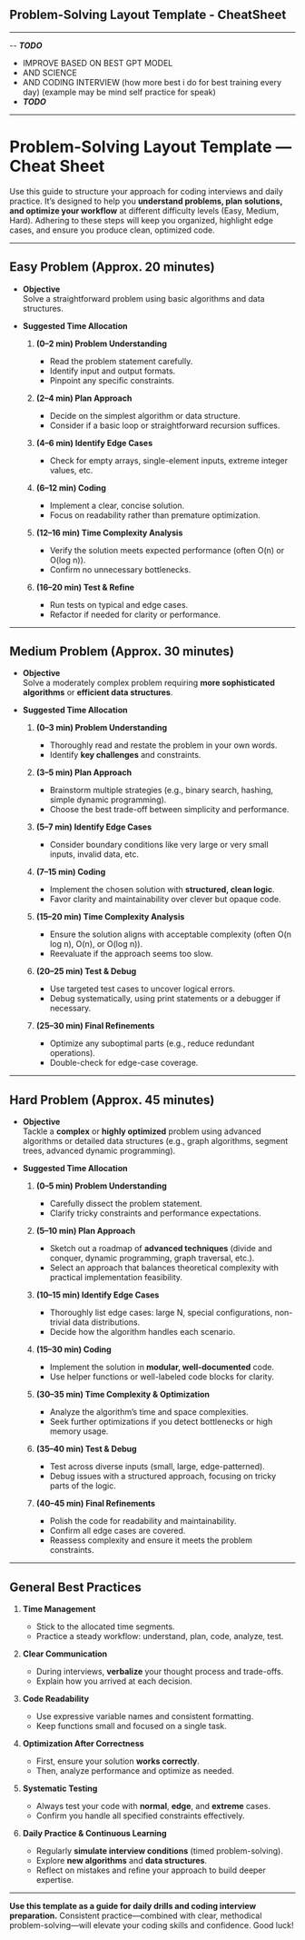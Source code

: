 ## Problem-Solving Layout Template - CheatSheet

---
-- ***TODO*** 
- IMPROVE BASED ON BEST GPT MODEL
- AND SCIENCE 
- AND CODING INTERVIEW (how more best i do for best training every day) (example may be mind self practice for speak)
- ***TODO***
---

# Problem-Solving Layout Template — Cheat Sheet

Use this guide to structure your approach for coding interviews and daily practice. It’s designed to help you **understand problems, plan solutions, and optimize your workflow** at different difficulty levels (Easy, Medium, Hard). Adhering to these steps will keep you organized, highlight edge cases, and ensure you produce clean, optimized code.

---

## **Easy Problem (Approx. 20 minutes)**

- **Objective**  
  Solve a straightforward problem using basic algorithms and data structures.

- **Suggested Time Allocation**
    1. **(0–2 min) Problem Understanding**
        - Read the problem statement carefully.
        - Identify input and output formats.
        - Pinpoint any specific constraints.

    2. **(2–4 min) Plan Approach**
        - Decide on the simplest algorithm or data structure.
        - Consider if a basic loop or straightforward recursion suffices.

    3. **(4–6 min) Identify Edge Cases**
        - Check for empty arrays, single-element inputs, extreme integer values, etc.

    4. **(6–12 min) Coding**
        - Implement a clear, concise solution.
        - Focus on readability rather than premature optimization.

    5. **(12–16 min) Time Complexity Analysis**
        - Verify the solution meets expected performance (often O(n) or O(log n)).
        - Confirm no unnecessary bottlenecks.

    6. **(16–20 min) Test & Refine**
        - Run tests on typical and edge cases.
        - Refactor if needed for clarity or performance.

---

## **Medium Problem (Approx. 30 minutes)**

- **Objective**  
  Solve a moderately complex problem requiring **more sophisticated algorithms** or **efficient data structures**.

- **Suggested Time Allocation**
    1. **(0–3 min) Problem Understanding**
        - Thoroughly read and restate the problem in your own words.
        - Identify **key challenges** and constraints.

    2. **(3–5 min) Plan Approach**
        - Brainstorm multiple strategies (e.g., binary search, hashing, simple dynamic programming).
        - Choose the best trade-off between simplicity and performance.

    3. **(5–7 min) Identify Edge Cases**
        - Consider boundary conditions like very large or very small inputs, invalid data, etc.

    4. **(7–15 min) Coding**
        - Implement the chosen solution with **structured, clean logic**.
        - Favor clarity and maintainability over clever but opaque code.

    5. **(15–20 min) Time Complexity Analysis**
        - Ensure the solution aligns with acceptable complexity (often O(n log n), O(n), or O(log n)).
        - Reevaluate if the approach seems too slow.

    6. **(20–25 min) Test & Debug**
        - Use targeted test cases to uncover logical errors.
        - Debug systematically, using print statements or a debugger if necessary.

    7. **(25–30 min) Final Refinements**
        - Optimize any suboptimal parts (e.g., reduce redundant operations).
        - Double-check for edge-case coverage.

---

## **Hard Problem (Approx. 45 minutes)**

- **Objective**  
  Tackle a **complex** or **highly optimized** problem using advanced algorithms or detailed data structures (e.g., graph algorithms, segment trees, advanced dynamic programming).

- **Suggested Time Allocation**
    1. **(0–5 min) Problem Understanding**
        - Carefully dissect the problem statement.
        - Clarify tricky constraints and performance expectations.

    2. **(5–10 min) Plan Approach**
        - Sketch out a roadmap of **advanced techniques** (divide and conquer, dynamic programming, graph traversal, etc.).
        - Select an approach that balances theoretical complexity with practical implementation feasibility.

    3. **(10–15 min) Identify Edge Cases**
        - Thoroughly list edge cases: large N, special configurations, non-trivial data distributions.
        - Decide how the algorithm handles each scenario.

    4. **(15–30 min) Coding**
        - Implement the solution in **modular, well-documented** code.
        - Use helper functions or well-labeled code blocks for clarity.

    5. **(30–35 min) Time Complexity & Optimization**
        - Analyze the algorithm’s time and space complexities.
        - Seek further optimizations if you detect bottlenecks or high memory usage.

    6. **(35–40 min) Test & Debug**
        - Test across diverse inputs (small, large, edge-patterned).
        - Debug issues with a structured approach, focusing on tricky parts of the logic.

    7. **(40–45 min) Final Refinements**
        - Polish the code for readability and maintainability.
        - Confirm all edge cases are covered.
        - Reassess complexity and ensure it meets the problem constraints.

---

## **General Best Practices**

1. **Time Management**
    - Stick to the allocated time segments.
    - Practice a steady workflow: understand, plan, code, analyze, test.

2. **Clear Communication**
    - During interviews, **verbalize** your thought process and trade-offs.
    - Explain how you arrived at each decision.

3. **Code Readability**
    - Use expressive variable names and consistent formatting.
    - Keep functions small and focused on a single task.

4. **Optimization After Correctness**
    - First, ensure your solution **works correctly**.
    - Then, analyze performance and optimize as needed.

5. **Systematic Testing**
    - Always test your code with **normal**, **edge**, and **extreme** cases.
    - Confirm you handle all specified constraints effectively.

6. **Daily Practice & Continuous Learning**
    - Regularly **simulate interview conditions** (timed problem-solving).
    - Explore **new algorithms** and **data structures**.
    - Reflect on mistakes and refine your approach to build deeper expertise.

---

**Use this template as a guide for daily drills and coding interview preparation.** Consistent practice—combined with clear, methodical problem-solving—will elevate your coding skills and confidence. Good luck!
